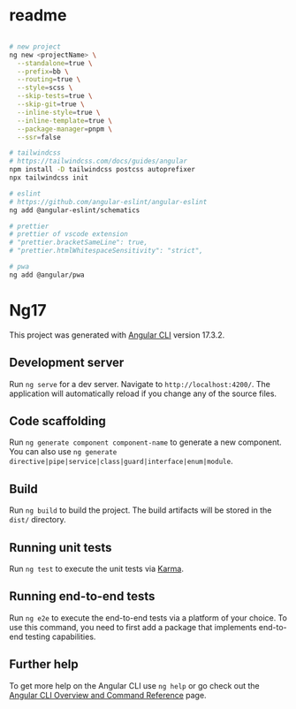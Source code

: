 # readme

```bash

# new project
ng new <projectName> \
  --standalone=true \
  --prefix=bb \
  --routing=true \
  --style=scss \
  --skip-tests=true \
  --skip-git=true \
  --inline-style=true \
  --inline-template=true \
  --package-manager=pnpm \
  --ssr=false

# tailwindcss
# https://tailwindcss.com/docs/guides/angular
npm install -D tailwindcss postcss autoprefixer
npx tailwindcss init

# eslint 
# https://github.com/angular-eslint/angular-eslint
ng add @angular-eslint/schematics

# prettier
# prettier of vscode extension
# "prettier.bracketSameLine": true,
# "prettier.htmlWhitespaceSensitivity": "strict",

# pwa
ng add @angular/pwa

```

# Ng17

This project was generated with [Angular CLI](https://github.com/angular/angular-cli) version 17.3.2.

## Development server

Run `ng serve` for a dev server. Navigate to `http://localhost:4200/`. The application will automatically reload if you change any of the source files.

## Code scaffolding

Run `ng generate component component-name` to generate a new component. You can also use `ng generate directive|pipe|service|class|guard|interface|enum|module`.

## Build

Run `ng build` to build the project. The build artifacts will be stored in the `dist/` directory.

## Running unit tests

Run `ng test` to execute the unit tests via [Karma](https://karma-runner.github.io).

## Running end-to-end tests

Run `ng e2e` to execute the end-to-end tests via a platform of your choice. To use this command, you need to first add a package that implements end-to-end testing capabilities.

## Further help

To get more help on the Angular CLI use `ng help` or go check out the [Angular CLI Overview and Command Reference](https://angular.io/cli) page.

